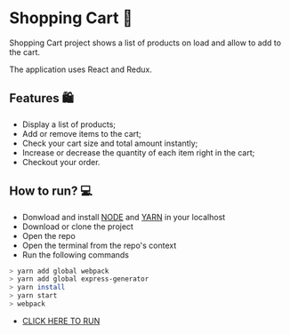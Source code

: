 # Shopping Cart  🛒

Shopping Cart project shows a list of products on load and allow to add to the cart.

The application uses React and Redux.

## Features 🛍️

- Display a list of products;
- Add or remove items to the cart;
- Check your cart size and total amount instantly;
- Increase or decrease the quantity of each item right in the cart;
- Checkout your order.

## How to run? 💻

- Donwload and install [NODE](https://nodejs.org/en/download/) and [YARN](https://yarnpkg.com/pt-BR/docs/install) in your localhost
- Download or clone the project
- Open the repo
- Open the terminal from the repo's context
- Run the following commands

```sh
> yarn add global webpack
> yarn add global express-generator
> yarn install
> yarn start
> webpack
```

- [CLICK HERE TO RUN](http://localhost:3000)

 